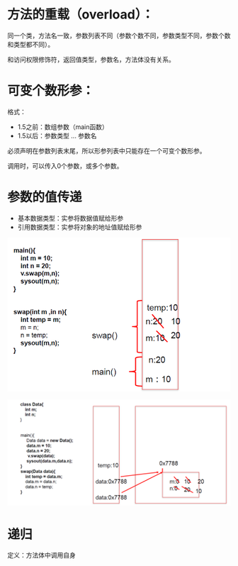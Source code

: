# 方法的重载（overload）：

同一个类，方法名一致，参数列表不同（参数个数不同，参数类型不同，参数个数和类型都不同）。

和访问权限修饰符，返回值类型，参数名，方法体没有关系。



# 可变个数形参：

格式：

* 1.5之前：数组参数（main函数）
* 1.5以后：参数类型 ... 参数名

必须声明在参数列表末尾，所以形参列表中只能存在一个可变个数形参。

调用时，可以传入0个参数，或多个参数。



# 参数的值传递

* 基本数据类型：实参将数据值赋给形参
* 引用数据类型：实参将对象的地址值赋给形参

![](.\1.png)

![](./2.png)

# 递归

定义：方法体中调用自身